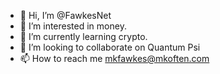 - 👋 Hi, I’m @FawkesNet
- 👀 I’m interested in money.
- 🌱 I’m currently learning crypto.
- 💞️ I’m looking to collaborate on Quantum Psi
- 📫 How to reach me mkfawkes@mkoften.com

<!---
FawkesNet/FawkesNet is a ✨ special ✨ repository because its `README.md` (this file) appears on your GitHub profile.
You can click the Preview link to take a look at your changes.
--->

